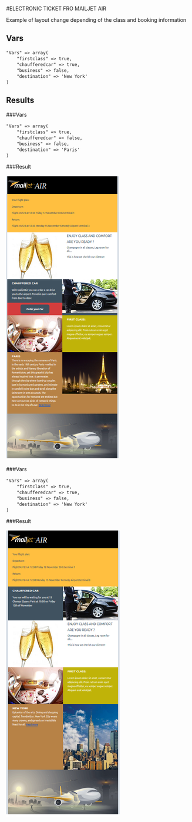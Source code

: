 #ELECTRONIC TICKET FRO MAILJET AIR

Example of layout change depending of the class and booking information

## Vars 

```
"Vars" => array( 
	"firstclass" => true, 
	"chaufferedcar" => true,
	"business" => false, 
	"destination" => 'New York'
)
```

## Results

###Vars
```
"Vars" => array( 
	"firstclass" => true, 
	"chaufferedcar" => false,
	"business" => false, 
	"destination" => 'Paris'
)
```
###Result

![Example 1](media/MailjetAir1.png)


###Vars
```
"Vars" => array( 
	"firstclass" => true, 
	"chaufferedcar" => true,
	"business" => false, 
	"destination" => 'New York'
)
```
###Result

![Example 1](media/MailjetAir2.png)


